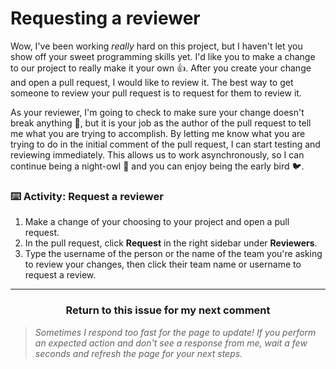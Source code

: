 # Requesting a reviewer

Wow, I've been working _really_ hard on this project, but I haven't let you show off your sweet programming skills yet. I'd like you to make a change to our project to really make it your own :+1:. After you create your change and open a pull request, I would like to review it. The best way to get someone to review your pull request is to request for them to review it.

As your reviewer, I'm going to check to make sure your change doesn't break anything :construction:, but it is your job as the author of the pull request to tell me what you are trying to accomplish. By letting me know what you are trying to do in the initial comment of the pull request, I can start testing and reviewing immediately. This allows us to work asynchronously, so I can continue being a night-owl :owl: and you can enjoy being the early bird :bird:.

### :keyboard: Activity: Request a reviewer

1. Make a change of your choosing to your project and open a pull request.
1. In the pull request, click **Request** in the right sidebar under **Reviewers**.
1. Type the username of the person or the name of the team you're asking to review your changes, then click their team name or username to request a review.

<hr>
<h3 align="center">Return to this issue for my next comment</h3>

> _Sometimes I respond too fast for the page to update! If you perform an expected action and don't see a response from me, wait a few seconds and refresh the page for your next steps._

